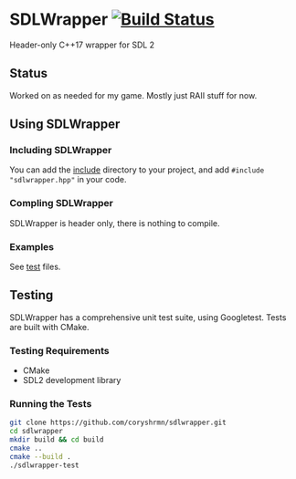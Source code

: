 # SDLWrapper [![Build Status](https://travis-ci.org/coryshrmn/sdlwrapper.svg?branch=master)](https://travis-ci.org/coryshrmn/sdlwrapper)

Header-only C++17 wrapper for SDL 2

## Status

Worked on as needed for my game. Mostly just RAII stuff for now.

## Using SDLWrapper

### Including SDLWrapper

You can add the [include](include) directory to your project,
and add `#include "sdlwrapper.hpp"` in your code.

### Compling SDLWrapper

SDLWrapper is header only, there is nothing to compile.

### Examples

See [test](test) files.

## Testing

SDLWrapper has a comprehensive unit test suite, using Googletest.
Tests are built with CMake.

### Testing Requirements

* CMake
* SDL2 development library

### Running the Tests

```bash
git clone https://github.com/coryshrmn/sdlwrapper.git
cd sdlwrapper
mkdir build && cd build
cmake ..
cmake --build .
./sdlwrapper-test
```
